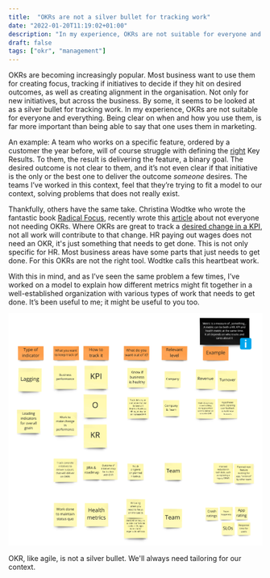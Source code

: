 ```yaml
---
title:  "OKRs are not a silver bullet for tracking work"
date: "2022-01-20T11:19:02+01:00"
description: "In my experience, OKRs are not suitable for everyone and everything. Being clear on when and how you use them, is far more important than being able to say that one uses them in marketing."
draft: false
tags: ["okr", "management"]
---
```


OKRs are becoming increasingly popular. Most business want to use them for
creating focus, tracking if initiatives to decide if they hit on desired
outcomes, as well as creating alignment in the organisation. Not only for new
initiatives, but across the business. By some, it seems to be looked at as a
silver bullet for tracking work. In my experience, OKRs are not suitable for
everyone and everything. Being clear on when and how you use them, is far more
important than being able to say that one uses them in marketing.

An example: A team who works on a specific feature, ordered by a customer the
year before, will of course struggle with defining the
[right](https://www.whatmatters.com/series_entries/s1-3-how-to-write-good-okr)
Key Results. To them, the result is delivering the feature, a binary goal. The
desired outcome is not clear to them, and it’s not even clear if that initiative
is the only or the best one to deliver the outcome *someone* desires. The teams
I’ve worked in this context, feel that they’re trying to fit a model to our
context, solving problems that does not really exist.

Thankfully, others have the same take. Christina Wodtke who wrote the fantastic
book [Radical
Focus](https://www.amazon.com/Radical-Focus-Achieving-Important-Objectives/dp/0996006028),
recently wrote this
[article](https://cwodtke.medium.com/not-everyone-needs-okrs-a198db0c7bc8) about
not everyone not needing OKRs. Where OKRs are great to track a [desired change
in a
KPI](https://medium.com/@meetfelipe/okr-vs-kpis-what-is-the-difference-ffa54673fcf1),
not all work will contribute to that change. HR paying out wages does not need
an OKR, it's just something that needs to get done. This is not only specific
for HR. Most business areas have some parts that just needs to get done. For
this OKRs are not the right tool. Wodtke calls this heartbeat work.

With this in mind, and as I’ve seen the same problem a few times, I’ve worked on
a model to explain how different metrics might fit together in a
well-established organization with various types of work that needs to get done.
It’s been useful to me; it might be useful to you too.

![Model](/2022/okr-metric-model.jpg)

OKR, like agile, is not a silver bullet. We'll always need tailoring for our
context.
